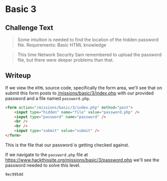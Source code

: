 # Basic 3

## Challenge Text

> Some intuition is needed to find the location of the hidden password file. Requirements: Basic HTML knowledge

> This time Network Security Sam remembered to upload the password file, but there were deeper problems than that.

## Writeup

If we view the ```HTML``` source code, specifically the form area, we'll see that on submit this form posts to [/missions/basic/3/index.php](https://www.hackthissite.org/missions/basic/3/index.php "Form Post URL") with our provided password and a file named ```password.php```.

```html
<form action="/missions/basic/3/index.php" method="post">
    <input type="hidden" name="file" value="password.php" />
    <input type="password" name="password" />
    <br />
    <br />
    <input type="submit" value="submit" />
</form>
```

This is the file that our password is getting checked against.

If we navigate to the ```password.php``` file at https://www.hackthissite.org/missions/basic/3/password.php we'll see the password needed to solve this level.

```9ec995dd```

